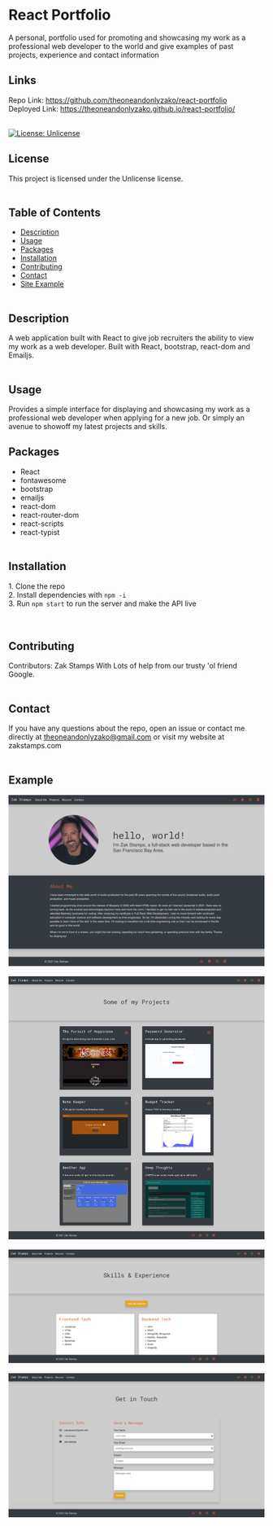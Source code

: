 # React Portfolio<br/>
A personal, portfolio used for promoting and showcasing my work as a professional web developer to the world and give examples of past projects, experience and contact information<br/>

## Links

Repo Link: https://github.com/theoneandonlyzako/react-portfolio <br/>
Deployed Link: https://theoneandonlyzako.github.io/react-portfolio/<br/><br/>

[![License: Unlicense](https://img.shields.io/badge/license-Unlicense-blue.svg)](http://unlicense.org/)

## License
This project is licensed under the Unlicense license.
</br><br/>


## Table of Contents 
* [Description](#description)
* [Usage](#usage)
* [Packages](#packages)
* [Installation](#installation)
* [Contributing](#contributing)
* [Contact](#contact)
* [Site Example](#example)
</br><br/>

## Description
A web application built with React to give job recruiters the ability to view my work as a web developer. Built with React, bootstrap, react-dom and Emailjs.</br><br/>

## Usage
Provides a simple interface for displaying and showcasing my work as a professional web developer when applying for a new job. Or simply an avenue to showoff my latest projects and skills.
</br>

## Packages
- React
- fontawesome
- bootstrap
- emailjs
- react-dom
- react-router-dom
- react-scripts
- react-typist
</br><br/>

## Installation
​1. Clone the repo</br>
2. Install dependencies with `npm -i`</br>
3. Run `npm start` to run the server and make the API live</br>
</br><br/>

## Contributing
​Contributors: Zak Stamps With Lots of help from our trusty 'ol friend Google.
</br><br/>

## Contact
If you have any questions about the repo, open an issue or contact me directly at theoneandonlyzako@gmail.com or visit my website at zakstamps.com
<br/><br/>

## Example

![img](./src/assets/image/site.png)<br/></br>
![img](./src/assets/image/site-projects.png)<br/></br>
![img](./src/assets/image/site-resume.png)<br/></br>
![img](./src/assets/image/site-contact.png)<br/></br>
